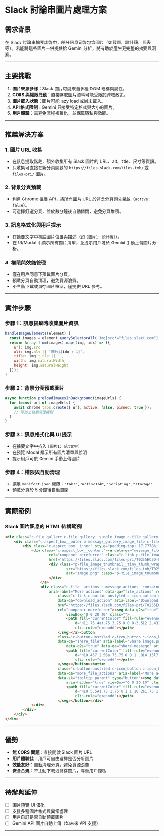 # Slack 討論串圖片處理方案

## 需求背景

在 Slack 討論串摘要功能中，部分訊息可能包含圖片（如截圖、設計稿、圖表等）。若能將這些圖片一併提供給 Gemini 分析，將有助於產生更完整的摘要與洞察。

---

## 主要挑戰

1. **圖片來源多樣**：Slack 圖片可能來自多種 DOM 結構與屬性。
2. **CORS 與權限問題**：直接存取圖片資料可能受限於跨域政策。
3. **圖片載入狀態**：圖片可能 lazy load 或尚未載入。
4. **API 格式限制**：Gemini 只接受特定格式與大小的圖片。
5. **用戶體驗**：需避免流程複雜化，並保障隱私與效能。

---

## 推薦解決方案

### 1. 圖片 URL 收集

- 在訊息提取階段，額外收集所有 Slack 圖片的 URL、alt、title、尺寸等資訊。
- 只收集可直接在新分頁開啟的 `https://files.slack.com/files-tmb/` 或 `files-pri/` 圖片。

### 2. 背景分頁預載

- 利用 Chrome 擴展 API，將所有圖片 URL 於背景分頁預先開啟（`active: false`）。
- 可選擇釘選分頁，並於數分鐘後自動關閉，避免分頁堆積。

### 3. 訊息格式化與用戶提示

- 在摘要文字中標註圖片位置與描述（如 `[圖片1: 設計稿]`）。
- 在 UI/Modal 中顯示所有圖片清單，並提示用戶可於 Gemini 手動上傳圖片分析。

### 4. 權限與效能管理

- 僅在用戶同意下預載圖片分頁。
- 預載分頁自動清理，避免資源浪費。
- 不主動下載或儲存圖片檔案，僅提供 URL 參考。

---

## 實作步驟

### 步驟 1：訊息提取時收集圖片資訊

```js
handleImageElements(element) {
  const images = element.querySelectorAll('img[src*="files.slack.com"]');
  return Array.from(images).map((img, idx) => ({
    url: img.src,
    alt: img.alt || `圖片${idx + 1}`,
    title: img.title || '',
    width: img.naturalWidth,
    height: img.naturalHeight
  }));
}
```

### 步驟 2：背景分頁預載圖片

```js
async function preloadImagesInBackground(imageUrls) {
  for (const url of imageUrls) {
    await chrome.tabs.create({ url, active: false, pinned: true });
    // 可加上自動清理機制
  }
}
```

### 步驟 3：訊息格式化與 UI 提示

- 在摘要文字中插入 `[圖片1: alt文字]`
- 在預覽 Modal 顯示所有圖片清單與說明
- 提示用戶可於 Gemini 手動上傳圖片

### 步驟 4：權限與自動清理

- 擴展 `manifest.json` 權限：`"tabs"`, `"activeTab"`, `"scripting"`, `"storage"`
- 預載分頁於 5 分鐘後自動關閉

---

## 實際範例

### Slack 圖片訊息的 HTML 結構範例

```html
<div class="c-file_gallery c-file_gallery__single_image c-file_gallery--mouse_mode" style="width: 919px;">
    <div class="c-aspect_box__outer p-message_gallery_image_file c-file_gallery_image_file" style="width: 360px;">
        <div class="c-aspect_box__inner" style="padding-top: 17.7778%;">
            <div class="c-aspect_box__content"><a data-qa="message_file_image_thumbnail" data-file-id="F08UA1WNERY"
                    rel="noopener noreferrer" class="c-link p-file_image_thumbnail__wrapper"
                    href="https://files.slack.com/files-pri/T0255EC3D-F08UA1WNERY/image.png">
                    <div class="p-file_image_thumbnail__tiny_thumb_wrapper" style=""><img
                            src="https://files.slack.com/files-tmb/T0255EC3D-F08UA1WNERY-d7e162a12a/image_720.png"
                            alt="image.png" class="p-file_image_thumbnail__image" data-qa="file_image_thumbnail_img">
                    </div>
                </a>
                <div class="c-file__actions c-message_actions__container c-message_actions__group c-file__actions--image"
                    aria-label="More actions" data-qa="file_actions" role="presentation"><a target="_blank"
                        class="c-link c-button-unstyled c-icon_button c-icon_button--size_small c-message_actions__button c-icon_button--default"
                        data-qa="download_action" aria-label="Download image.png" data-sk="tooltip_parent"
                        href="https://files.slack.com/files-pri/T0255EC3D-F08UA1WNERY/download/image.png?origin_team=T0255EC3D"
                        rel="noopener noreferrer"><svg data-g2s="true" data-qa="download" aria-hidden="true"
                            viewBox="0 0 20 20" class="">
                            <path fill="currentColor" fill-rule="evenodd"
                                d="M11.75 4a3.75 3.75 0 0 0-3.512 2.432.75.75 0 0 1-.941.447 2.5 2.5 0 0 0-2.937 3.664.75.75 0 0 1-.384 1.093A2.251 2.251 0 0 0 4.75 16h9.5a3.25 3.25 0 0 0 1.44-6.164.75.75 0 0 1-.379-.908A3.75 3.75 0 0 0 11.75 4M7.108 5.296a5.25 5.25 0 0 1 9.786 3.508A4.75 4.75 0 0 1 14.25 17.5h-9.5a3.75 3.75 0 0 1-2.02-6.91 4 4 0 0 1 4.378-5.294M10.25 7.5a.75.75 0 0 1 .75.75v3.69l1.22-1.22a.75.75 0 1 1 1.06 1.06l-2.5 2.5a.75.75 0 0 1-1.06 0l-2.5-2.5a.75.75 0 1 1 1.06-1.06l1.22 1.22V8.25a.75.75 0 0 1 .75-.75"
                                clip-rule="evenodd"></path>
                        </svg></a><button
                        class="c-button-unstyled c-icon_button c-icon_button--size_small c-message_actions__button c-icon_button--default"
                        data-qa="share_file" aria-label="Share image.png" data-sk="tooltip_parent" type="button"><svg
                            data-g2s="true" data-qa="share-message" aria-hidden="true" viewBox="0 0 20 20" class="">
                            <path fill="currentColor" fill-rule="evenodd"
                                d="M10.457 2.56a.75.75 0 0 1 .814.15l7 6.75a.75.75 0 0 1 0 1.08l-7 6.75A.75.75 0 0 1 10 16.75V13.5H6c-1.352 0-2.05.389-2.43.832-.4.465-.57 1.133-.57 1.918a.75.75 0 0 1-1.5 0V14c0-2.594.582-4.54 2-5.809C4.898 6.941 6.944 6.5 9.5 6.5h.5V3.25c0-.3.18-.573.457-.69M3.052 12.79C3.777 12.278 4.753 12 6 12h4.75a.75.75 0 0 1 .75.75v2.235L16.67 10 11.5 5.015V7.25a.75.75 0 0 1-.75.75H9.5c-2.444 0-4.023.434-5 1.309-.784.702-1.29 1.788-1.448 3.481"
                                clip-rule="evenodd"></path>
                        </svg></button><button
                        class="c-button-unstyled c-icon_button c-icon_button--size_small c-message_actions__button c-icon_button--default"
                        data-qa="more_file_actions" aria-label="More actions" aria-haspopup="menu"
                        data-sk="tooltip_parent" type="button"><svg data-g2s="true" data-qa="ellipsis-vertical-filled"
                            aria-hidden="true" viewBox="0 0 20 20" class="">
                            <path fill="currentColor" fill-rule="evenodd"
                                d="M10 5.5A1.75 1.75 0 1 1 10 2a1.75 1.75 0 0 1 0 3.5m0 6.25a1.75 1.75 0 1 1 0-3.5 1.75 1.75 0 0 1 0 3.5m-1.75 4.5a1.75 1.75 0 1 0 3.5 0 1.75 1.75 0 0 0-3.5 0"
                                clip-rule="evenodd"></path>
                        </svg></button></div>
            </div>
        </div>
    </div>
</div>
```

---

## 優勢

- **無 CORS 問題**：直接開啟 Slack 圖片 URL
- **用戶體驗佳**：用戶可自由選擇是否分析圖片
- **效能友好**：自動清理分頁，避免資源浪費
- **安全合規**：不主動下載或儲存圖片，尊重用戶隱私

---

## 待辦與延伸

- [ ] 圖片預覽 UI 優化
- [ ] 支援多種圖片格式與異常處理
- [ ] 用戶自訂是否自動預載圖片
- [ ] Gemini API 圖片自動上傳（如未來 API 支援）

---
